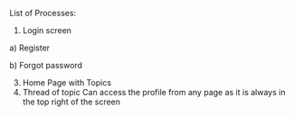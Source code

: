 List of Processes:

1. Login screen
   
  a) Register
  
  b) Forgot password
  
3. Home Page with Topics
4. Thread of topic
Can access the profile from any page as it is always in the top right of the screen
